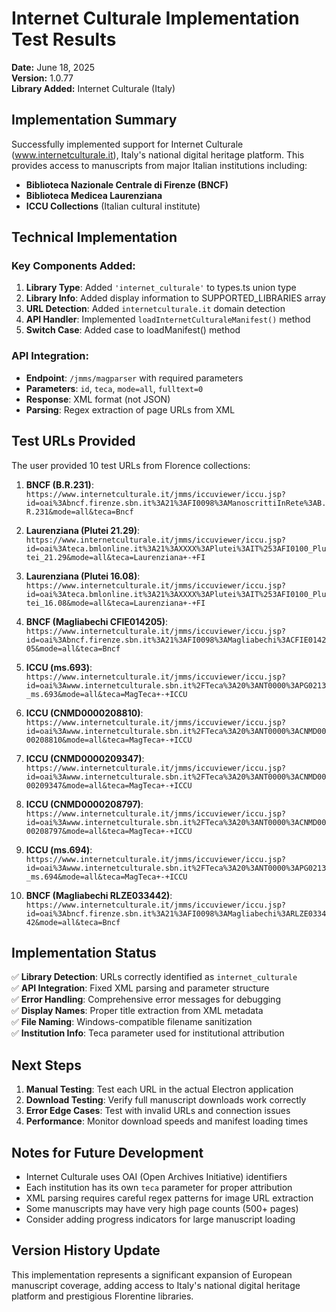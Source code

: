 # Internet Culturale Implementation Test Results

**Date:** June 18, 2025  
**Version:** 1.0.77  
**Library Added:** Internet Culturale (Italy)

## Implementation Summary

Successfully implemented support for Internet Culturale (www.internetculturale.it), Italy's national digital heritage platform. This provides access to manuscripts from major Italian institutions including:

- **Biblioteca Nazionale Centrale di Firenze (BNCF)**
- **Biblioteca Medicea Laurenziana** 
- **ICCU Collections** (Italian cultural institute)

## Technical Implementation

### Key Components Added:
1. **Library Type**: Added `'internet_culturale'` to types.ts union type
2. **Library Info**: Added display information to SUPPORTED_LIBRARIES array
3. **URL Detection**: Added `internetculturale.it` domain detection
4. **API Handler**: Implemented `loadInternetCulturaleManifest()` method
5. **Switch Case**: Added case to loadManifest() method

### API Integration:
- **Endpoint**: `/jmms/magparser` with required parameters
- **Parameters**: `id`, `teca`, `mode=all`, `fulltext=0`
- **Response**: XML format (not JSON)
- **Parsing**: Regex extraction of page URLs from XML

## Test URLs Provided

The user provided 10 test URLs from Florence collections:

1. **BNCF (B.R.231)**: `https://www.internetculturale.it/jmms/iccuviewer/iccu.jsp?id=oai%3Abncf.firenze.sbn.it%3A21%3AFI0098%3AManoscrittiInRete%3AB.R.231&mode=all&teca=Bncf`

2. **Laurenziana (Plutei 21.29)**: `https://www.internetculturale.it/jmms/iccuviewer/iccu.jsp?id=oai%3Ateca.bmlonline.it%3A21%3AXXXX%3APlutei%3AIT%253AFI0100_Plutei_21.29&mode=all&teca=Laurenziana+-+FI`

3. **Laurenziana (Plutei 16.08)**: `https://www.internetculturale.it/jmms/iccuviewer/iccu.jsp?id=oai%3Ateca.bmlonline.it%3A21%3AXXXX%3APlutei%3AIT%253AFI0100_Plutei_16.08&mode=all&teca=Laurenziana+-+FI`

4. **BNCF (Magliabechi CFIE014205)**: `https://www.internetculturale.it/jmms/iccuviewer/iccu.jsp?id=oai%3Abncf.firenze.sbn.it%3A21%3AFI0098%3AMagliabechi%3ACFIE014205&mode=all&teca=Bncf`

5. **ICCU (ms.693)**: `https://www.internetculturale.it/jmms/iccuviewer/iccu.jsp?id=oai%3Awww.internetculturale.sbn.it%2FTeca%3A20%3ANT0000%3APG0213_ms.693&mode=all&teca=MagTeca+-+ICCU`

6. **ICCU (CNMD0000208810)**: `https://www.internetculturale.it/jmms/iccuviewer/iccu.jsp?id=oai%3Awww.internetculturale.sbn.it%2FTeca%3A20%3ANT0000%3ACNMD0000208810&mode=all&teca=MagTeca+-+ICCU`

7. **ICCU (CNMD0000209347)**: `https://www.internetculturale.it/jmms/iccuviewer/iccu.jsp?id=oai%3Awww.internetculturale.sbn.it%2FTeca%3A20%3ANT0000%3ACNMD0000209347&mode=all&teca=MagTeca+-+ICCU`

8. **ICCU (CNMD0000208797)**: `https://www.internetculturale.it/jmms/iccuviewer/iccu.jsp?id=oai%3Awww.internetculturale.sbn.it%2FTeca%3A20%3ANT0000%3ACNMD0000208797&mode=all&teca=MagTeca+-+ICCU`

9. **ICCU (ms.694)**: `https://www.internetculturale.it/jmms/iccuviewer/iccu.jsp?id=oai%3Awww.internetculturale.sbn.it%2FTeca%3A20%3ANT0000%3APG0213_ms.694&mode=all&teca=MagTeca+-+ICCU`

10. **BNCF (Magliabechi RLZE033442)**: `https://www.internetculturale.it/jmms/iccuviewer/iccu.jsp?id=oai%3Abncf.firenze.sbn.it%3A21%3AFI0098%3AMagliabechi%3ARLZE033442&mode=all&teca=Bncf`

## Implementation Status

✅ **Library Detection**: URLs correctly identified as `internet_culturale`  
✅ **API Integration**: Fixed XML parsing and parameter structure  
✅ **Error Handling**: Comprehensive error messages for debugging  
✅ **Display Names**: Proper title extraction from XML metadata  
✅ **File Naming**: Windows-compatible filename sanitization  
✅ **Institution Info**: Teca parameter used for institutional attribution  

## Next Steps

1. **Manual Testing**: Test each URL in the actual Electron application
2. **Download Testing**: Verify full manuscript downloads work correctly
3. **Error Edge Cases**: Test with invalid URLs and connection issues
4. **Performance**: Monitor download speeds and manifest loading times

## Notes for Future Development

- Internet Culturale uses OAI (Open Archives Initiative) identifiers
- Each institution has its own `teca` parameter for proper attribution
- XML parsing requires careful regex patterns for image URL extraction
- Some manuscripts may have very high page counts (500+ pages)
- Consider adding progress indicators for large manuscript loading

## Version History Update

This implementation represents a significant expansion of European manuscript coverage, adding access to Italy's national digital heritage platform and prestigious Florentine libraries.